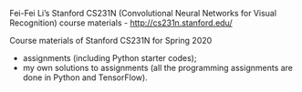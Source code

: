 Fei-Fei Li’s Stanford CS231N (Convolutional Neural Networks for Visual Recognition) course materials - http://cs231n.stanford.edu/

Course materials of Stanford CS231N for Spring 2020
- assignments (including Python starter codes);
- my own solutions to assignments (all the programming assignments are done in Python and TensorFlow).
